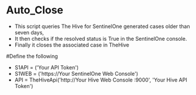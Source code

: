 # Auto_Close

- This script queries The Hive for SentinelOne generated cases older than seven days,
- It then checks if the resolved status is True in the SentinelOne console. 
- Finally it closes the associated case in TheHive

#Define the following
- S1API = ('Your API Token')
- S1WEB = ('https://Your SentinelOne Web Console')
- API = TheHiveApi('http://Your Hive Web Console :9000', 'Your Hive API Token')

